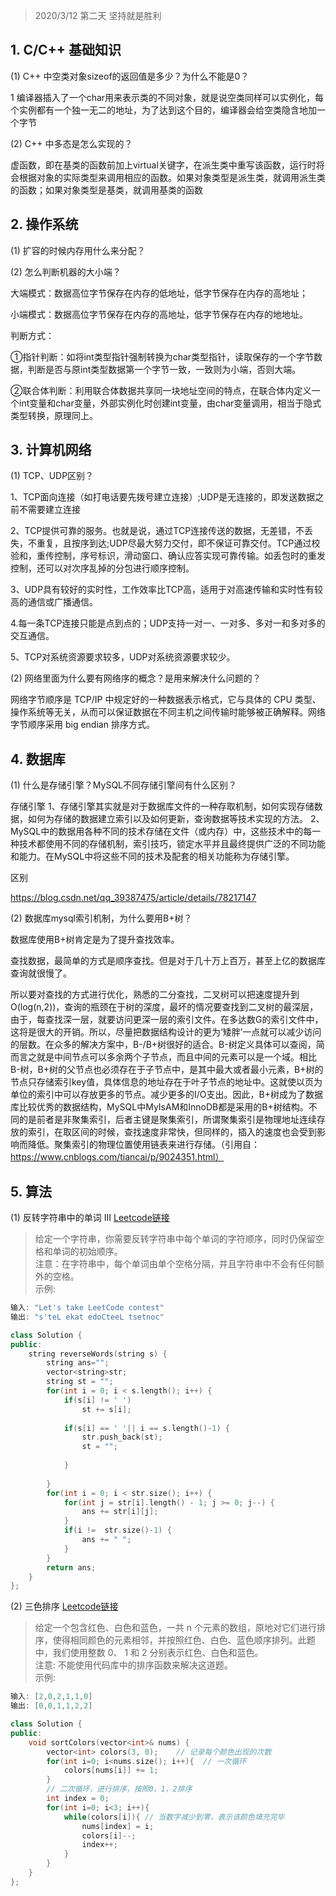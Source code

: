 > 2020/3/12 第二天 坚持就是胜利

## 1. C/C++ 基础知识
(1) C++ 中空类对象sizeof的返回值是多少？为什么不能是0？

1   编译器插入了一个char用来表示类的不同对象，就是说空类同样可以实例化，每个实例都有一个独一无二的地址，为了达到这个目的，编译器会给空类隐含地加一个字节

(2) C++ 中多态是怎么实现的？

 虚函数，即在基类的函数前加上virtual关键字，在派生类中重写该函数，运行时将会根据对象的实际类型来调用相应的函数。如果对象类型是派生类，就调用派生类的函数；如果对象类型是基类，就调用基类的函数

## 2. 操作系统
(1) 扩容的时候内存用什么来分配？

(2) 怎么判断机器的大小端？

大端模式：数据高位字节保存在内存的低地址，低字节保存在内存的高地址；

小端模式：数据高位字节保存在内存的高地址，低字节保存在内存的地地址。

判断方式：

①指针判断：如将int类型指针强制转换为char类型指针，读取保存的一个字节数据，判断是否与原int类型数据第一个字节一致，一致则为小端，否则大端。

②联合体判断：利用联合体数据共享同一块地址空间的特点，在联合体内定义一个int变量和char变量，外部实例化时创建int变量，由char变量调用，相当于隐式类型转换，原理同上。

## 3. 计算机网络
(1) TCP、UDP区别？

1、TCP面向连接（如打电话要先拨号建立连接）;UDP是无连接的，即发送数据之前不需要建立连接

2、TCP提供可靠的服务。也就是说，通过TCP连接传送的数据，无差错，不丢失，不重复，且按序到达;UDP尽最大努力交付，即不保证可靠交付。TCP通过校验和，重传控制，序号标识，滑动窗口、确认应答实现可靠传输。如丢包时的重发控制，还可以对次序乱掉的分包进行顺序控制。

3、UDP具有较好的实时性，工作效率比TCP高，适用于对高速传输和实时性有较高的通信或广播通信。

4.每一条TCP连接只能是点到点的；UDP支持一对一、一对多、多对一和多对多的交互通信。

5、TCP对系统资源要求较多，UDP对系统资源要求较少。

(2) 网络里面为什么要有网络序的概念？是用来解决什么问题的？  

网络字节顺序是 TCP/IP 中规定好的一种数据表示格式，它与具体的 CPU 类型、操作系统等无关，从而可以保证数据在不同主机之间传输时能够被正确解释。网络字节顺序采用 big endian 排序方式。

## 4. 数据库
(1) 什么是存储引擎？MySQL不同存储引擎间有什么区别？

存储引擎
1、存储引擎其实就是对于数据库文件的一种存取机制，如何实现存储数据，如何为存储的数据建立索引以及如何更新，查询数据等技术实现的方法。
2、MySQL中的数据用各种不同的技术存储在文件（或内存）中，这些技术中的每一种技术都使用不同的存储机制，索引技巧，锁定水平并且最终提供广泛的不同功能和能力。在MySQL中将这些不同的技术及配套的相关功能称为存储引擎。

区别

https://blog.csdn.net/qq_39387475/article/details/78217147

(2) 数据库mysql索引机制，为什么要用B+树？

数据库使用B+树肯定是为了提升查找效率。

查找数据，最简单的方式是顺序查找。但是对于几十万上百万，甚至上亿的数据库查询就很慢了。

所以要对查找的方式进行优化，熟悉的二分查找，二叉树可以把速度提升到O(log(n,2))，查询的瓶颈在于树的深度，最坏的情况要查找到二叉树的最深层，由于，每查找深一层，就要访问更深一层的索引文件。在多达数G的索引文件中，这将是很大的开销。所以，尽量把数据结构设计的更为‘矮胖’一点就可以减少访问的层数。在众多的解决方案中，B-/B+树很好的适合。B-树定义具体可以查阅，简而言之就是中间节点可以多余两个子节点，而且中间的元素可以是一个域。相比B-树，B+树的父节点也必须存在于子节点中，是其中最大或者最小元素，B+树的节点只存储索引key值，具体信息的地址存在于叶子节点的地址中。这就使以页为单位的索引中可以存放更多的节点。减少更多的I/O支出。因此，B+树成为了数据库比较优秀的数据结构，MySQL中MyIsAM和InnoDB都是采用的B+树结构。不同的是前者是非聚集索引，后者主键是聚集索引，所谓聚集索引是物理地址连续存放的索引，在取区间的时候，查找速度非常快，但同样的，插入的速度也会受到影响而降低。聚集索引的物理位置使用链表来进行存储。（引用自：https://www.cnblogs.com/tiancai/p/9024351.html）

## 5. 算法
(1) 反转字符串中的单词 III [Leetcode链接](https://leetcode-cn.com/problems/reverse-words-in-a-string-iii/)  
> 给定一个字符串，你需要反转字符串中每个单词的字符顺序，同时仍保留空格和单词的初始顺序。  
> 注意：在字符串中，每个单词由单个空格分隔，并且字符串中不会有任何额外的空格。  
示例:
```c
输入: "Let's take LeetCode contest"
输出: "s'teL ekat edoCteeL tsetnoc" 
```

```c++
class Solution {
public:
    string reverseWords(string s) {
        string ans="";
        vector<string>str;
        string st = "";
        for(int i = 0; i < s.length(); i++) {
            if(s[i] != ' ')
                st += s[i];
            
            if(s[i] == ' '|| i == s.length()-1) {
                str.push_back(st);
                st = "";
                
            }
            
        }
        for(int i = 0; i < str.size(); i++) {
            for(int j = str[i].length() - 1; j >= 0; j--) {
                ans += str[i][j];
            }
            if(i !=  str.size()-1) {
                ans += " ";
            }
        }
        return ans;
    }
};
```

(2) 三色排序 [Leetcode链接](https://leetcode-cn.com/problems/sort-colors/)

> 给定一个包含红色、白色和蓝色，一共 n 个元素的数组，原地对它们进行排序，使得相同颜色的元素相邻，并按照红色、白色、蓝色顺序排列。此题中，我们使用整数 0、 1 和 2 分别表示红色、白色和蓝色。  
> 注意:
不能使用代码库中的排序函数来解决这道题。  
示例:
```c
输入: [2,0,2,1,1,0]
输出: [0,0,1,1,2,2]
```

```c++
class Solution {
public:
    void sortColors(vector<int>& nums) {
        vector<int> colors(3, 0);    // 记录每个颜色出现的次数
        for(int i=0; i<nums.size(); i++){  // 一次循环
            colors[nums[i]] += 1;
        }
        // 二次循环，进行排序，按照0，1，2排序
        int index = 0;
        for(int i=0; i<3; i++){
            while(colors[i]){ // 当数字减少到零，表示该颜色填充完毕
                nums[index] = i;
                colors[i]--;
                index++; 
            }
        }
    }
};
```

